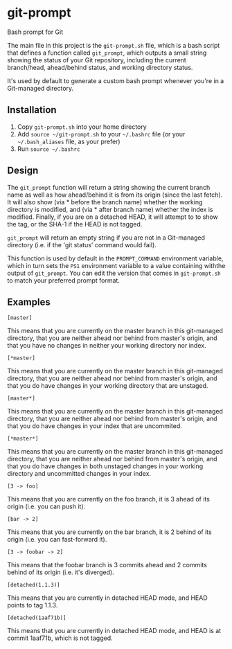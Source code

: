 # git-prompt

Bash prompt for Git

The main file in this project is the ``git-prompt.sh`` file, which is a
bash script that defines a function called ``git_prompt``, which outputs
a small string showing the status of your Git repository, including the
current branch/head, ahead/behind status, and working directory status.

It's used by default to generate a custom bash prompt whenever you're in
a Git-managed directory.

## Installation

1. Copy ``git-prompt.sh`` into your home directory
2. Add ``source ~/git-prompt.sh`` to your ``~/.bashrc`` file (or your
   ``~/.bash_aliases`` file, as your prefer)
3. Run ``source ~/.bashrc``

## Design

The ``git_prompt`` function will return a string showing the current branch
name as well as how ahead/behind it is from its origin (since the last fetch).
It will also show (via * before the branch name) whether the working
directory is modified, and (via * after branch name) whether the index
is modified. Finally, if you are on a detached HEAD, it will attempt to
to show the tag, or the SHA-1 if the HEAD is not tagged.

``git_prompt`` will return an empty string if you are not in a Git-managed
directory (i.e. if the 'git status' command would fail).

This function is used by default in the ``PROMPT_COMMAND`` environment
variable, which in turn sets the ``PS1`` environment variable to a value
containing withthe output of ``git_prompt``.  You can edit the version
that comes in ``git-prompt.sh`` to match your preferred prompt format.

## Examples

``[master]``

This means that you are currently on the master branch in this git-managed
directory, that you are neither ahead nor behind from master's origin,
and that you have no changes in neither your working directory nor index.

``[*master]``

This means that you are currently on the master branch in this git-managed
directory, that you are neither ahead nor behind from master's origin,
and that you do have changes in your working directory that are unstaged.

``[master*]``

This means that you are currently on the master branch in this git-managed
directory, that you are neither ahead nor behind from master's origin,
and that you do have changes in your index that are uncommited.

``[*master*]``

This means that you are currently on the master branch in this git-managed
directory, that you are neither ahead nor behind from master's origin,
and that you do have changes in both unstaged changes in your working
directory and uncommitted changes in your index.

``[3 -> foo]``

This means that you are currently on the foo branch, it is 3 ahead of its
origin (i.e. you can push it).

``[bar -> 2]``

This means that you are currently on the bar branch, it is 2 behind of its
origin (i.e. you can fast-forward it).

``[3 -> foobar -> 2]``

This means that the foobar branch is 3 commits ahead and 2 commits behind
of its origin (i.e. it's diverged).

``[detached(1.1.3)]``

This means that you are currently in detached HEAD mode, and HEAD points
to tag 1.1.3.

``[detached(1aaf71b)]``

This means that you are currently in detached HEAD mode, and HEAD is at
commit 1aaf71b, which is not tagged.

